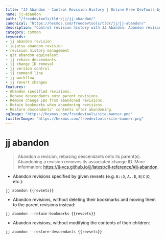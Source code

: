 ```yaml
---
title: "JJ Abandon - Control Revision History | Online Free DevTools by Hexmos"
name: jj-abandon
path: "/freedevtools/tldr/jj/jj-abandon/"
canonical: "https://hexmos.com/freedevtools/tldr/jj/jj-abandon/"
description: "Control revision history with JJ Abandon. Abandon revisions, rebase descendants, and manage change IDs effectively. Free online tool, no registration required."
category: common
keywords:
- jj abandon revision
- jujutsu abandon revision
- revision history management
- git abandon equivalent
- jj rebase descendants
- jj change ID removal
- jj version control
- jj command line
- jj workflow
- jj revert changes
features:
- Abandon specified revisions.
- Rebase descendants onto parent revisions.
- Remove change IDs from abandoned revisions.
- Retain bookmarks when abandoning revisions.
- Restore descendants' contents after abandoning.
ogImage: "https://hexmos.com/freedevtools/site-banner.png"
twitterImage: "https://hexmos.com/freedevtools/site-banner.png"
---
```


# jj abandon

> Abandon a revision, rebasing descendants onto its parent(s).
> Abandoning a revision removes its associated change ID.
> More information: <https://jj-vcs.github.io/jj/latest/cli-reference/#jj-abandon>.

- Abandon revisions specified by given revsets (e.g. `B::D`, `A..D`, `B|C|D`, etc.):

`jj abandon {{revsets}}`

- Abandon revisions, without deleting their bookmarks and moving them to the parent revisions instead:

`jj abandon --retain-bookmarks {{revsets}}`

- Abandon revisions, without modifying the contents of their children:

`jj abandon --restore-descendants {{revsets}}`
